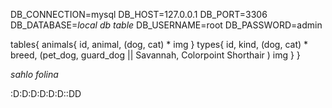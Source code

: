 DB_CONNECTION=mysql
DB_HOST=127.0.0.1
DB_PORT=3306
DB_DATABASE=*local db table*
DB_USERNAME=root
DB_PASSWORD=admin

tables{
    animals{
        id,
        animal, (dog, cat) *
        img
    }
    types{
        id,
        kind, (dog, cat) *
        breed, (pet_dog, guard_dog || Savannah, Colorpoint Shorthair )
        img
    }
}

*sahlo folina*


:D:D:D:D:D:D::DD